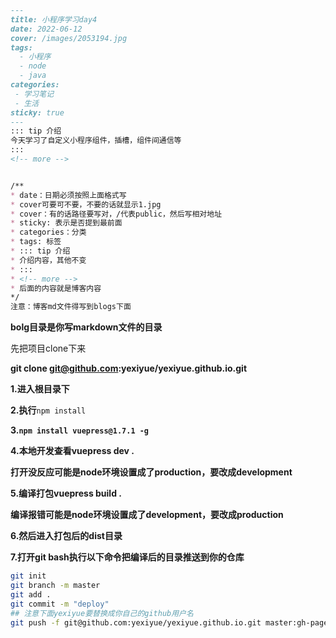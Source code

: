 ```markdown
---
title: 小程序学习day4
date: 2022-06-12
cover: /images/2053194.jpg
tags:
  - 小程序
  - node
  - java
categories:
 - 学习笔记
 - 生活
sticky: true
---
::: tip 介绍
今天学习了自定义小程序组件，插槽，组件间通信等
:::
<!-- more -->


/**
* date：日期必须按照上面格式写
* cover可要可不要，不要的话就显示1.jpg
* cover：有的话路径要写对，/代表public，然后写相对地址
* sticky: 表示是否提到最前面
* categories：分类
* tags: 标签
* ::: tip 介绍
* 介绍内容，其他不变
* :::
* <!-- more -->
* 后面的内容就是博客内容
*/
注意：博客md文件得写到blogs下面
```

**bolg目录是你写markdown文件的目录**

先把项目clone下来

**git clone git@github.com:yexiyue/yexiyue.github.io.git**

**1.进入根目录下**

**2.执行**`npm install`

**3.`npm install vuepress@1.7.1 -g`**

**4.本地开发查看vuepress dev .**

**打开没反应可能是node环境设置成了production，要改成development**

**5.编译打包vuepress build .**

**编译报错可能是node环境设置成了development，要改成production**

**6.然后进入打包后的dist目录**

**7.打开git bash执行以下命令把编译后的目录推送到你的仓库**

```bash
git init
git branch -m master
git add .
git commit -m "deploy"
## 注意下面yexiyue要替换成你自己的github用户名
git push -f git@github.com:yexiyue/yexiyue.github.io.git master:gh-pages
```



